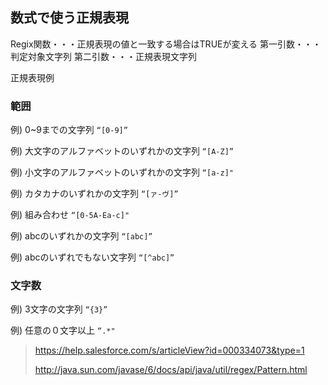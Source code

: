 ## 数式で使う正規表現
Regix関数・・・正規表現の値と一致する場合はTRUEが変える
第一引数・・・判定対象文字列
第二引数・・・正規表現文字列

正規表現例

### 範囲

例) 0~9までの文字列
```“[0-9]”```

例) 大文字のアルファベットのいずれかの文字列
```“[A-Z]”```

例) 小文字のアルファベットのいずれかの文字列
```“[a-z]"```

例) カタカナのいずれかの文字列
```“[ァ-ヴ]”```

例) 組み合わせ
```“[0-5A-Ea-c]"```


例) abcのいずれかの文字列
```“[abc]”```

例) abcのいずれでもない文字列
```“[^abc]”```


### 文字数

例) 3文字の文字列
```“{3}”```

例) 任意の０文字以上
```“.*"```

> https://help.salesforce.com/s/articleView?id=000334073&type=1
> 
> http://java.sun.com/javase/6/docs/api/java/util/regex/Pattern.html

